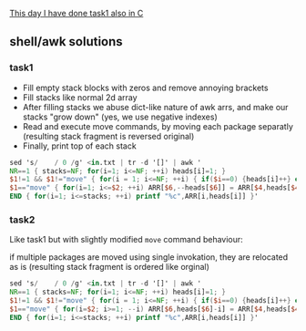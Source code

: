 [This day I have done task1 also in C](task1.c)
## shell/awk solutions
### task1
- Fill empty stack blocks with zeros and remove annoying brackets
- Fill stacks like normal 2d array
- After filling stacks we abuse dict-like nature of awk arrs, and make our
  stacks "grow down" (yes, we use negative indexes)
- Read and execute move commands, by moving each package separatly (resulting stack fragment is reversed original)
- Finally, print top of each stack
```awk
sed 's/    / 0 /g' <in.txt | tr -d '[]' | awk '
NR==1 { stacks=NF; for(i=1; i<=NF; ++i) heads[i]=1; }
$1!=1 && $1!="move" { for(i = 1; i<=NF; ++i) { if($i==0) {heads[i]++} else ARR[i,NR]=$i } }
$1=="move" { for(i=1; i<=$2; ++i) ARR[$6,--heads[$6]] = ARR[$4,heads[$4]++] }
END { for(i=1; i<=stacks; ++i) printf "%c",ARR[i,heads[i]] }'
```
### task2
Like task1 but with slightly modified `move` command behaviour:

if multiple packages are moved using single invokation, they are relocated as is (resulting stack fragment is ordered like orginal)

```awk
sed 's/    / 0 /g' <in.txt | tr -d '[]' | awk '
NR==1 { stacks=NF; for(i=1; i<=NF; ++i) heads[i]=1; }
$1!=1 && $1!="move" { for(i = 1; i<=NF; ++i) { if($i==0) {heads[i]++} else ARR[i,NR]=$i } }
$1=="move" { for(i=$2; i>=1; --i) ARR[$6,heads[$6]-i] = ARR[$4,heads[$4]++]; heads[$6]-=$2; }
END { for(i=1; i<=stacks; ++i) printf "%c",ARR[i,heads[i]] }'
```
